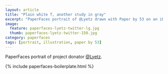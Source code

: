 ```yaml
---
layout: article
title: "Plain white T, another study in gray"
excerpt: "PaperFaces portrait of @Lyetz drawn with Paper by 53 on an iPad."
image: 
  feature: paperfaces-lyetz-twitter-lg.jpg
  thumb: paperfaces-lyetz-twitter-150.jpg
category: paperfaces
tags: [portrait, illustration, paper by 53]
---
```


PaperFaces portrait of project donator [@Lyetz](http://twitter.com/Lyetz).

{% include paperfaces-boilerplate.html %}